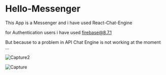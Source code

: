 # Hello-Messenger

This App is a Messenger and i have used React-Chat-Engine 

for Authentication users i have used firebase@8.7.1

But because to a problem in API Chat Engine is not working at the moment ... 


![Capture2](https://user-images.githubusercontent.com/54766308/184336477-cb3e55ef-15af-4ad7-8c79-da391ca7615a.JPG)


![Capture](https://user-images.githubusercontent.com/54766308/184335428-5f545989-aa7f-43c5-8bc9-926087257d0c.JPG)
